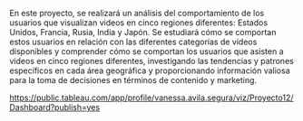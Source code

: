 En este proyecto, se realizará un análisis del comportamiento de los usuarios que visualizan videos en cinco regiones diferentes: Estados Unidos, Francia, Rusia, India y Japón. Se estudiará cómo se comportan estos usuarios en relación con las diferentes categorías de videos disponibles y comprender cómo se comportan los usuarios que asisten a videos en cinco regiones diferentes, investigando las tendencias y patrones específicos en cada área geográfica y proporcionando información valiosa para la toma de decisiones en términos de contenido y marketing.

https://public.tableau.com/app/profile/vanessa.avila.segura/viz/Proyecto12/Dashboard?publish=yes


